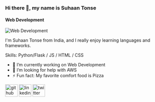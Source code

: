 ### Hi there 👋, my name is Suhaan Tonse
#### Web Development
![Web Development](https://media-exp1.licdn.com/dms/image/C5616AQECYdGvSHeojg/profile-displaybackgroundimage-shrink_350_1400/0/1629215534194?e=1662595200&v=beta&t=O65AA_9w3cvZEQMPU467io60mKz71bk5s3ezi87Sb5c)

I'm Suhaan Tonse from India, and I really enjoy learning languages and frameworks.

Skills: Python/Flask / JS / HTML / CSS

- 🔭 I’m currently working on Web Development 
- 🤔 I’m looking for help with AWS 
- ⚡ Fun fact: My favorite comfort food is Pizza 


[<img src='https://cdn.jsdelivr.net/npm/simple-icons@3.0.1/icons/github.svg' alt='github' height='40'>](https://github.com/SuhaanTonse)  [<img src='https://cdn.jsdelivr.net/npm/simple-icons@3.0.1/icons/linkedin.svg' alt='linkedin' height='40'>](https://www.linkedin.com/in/suhaantonse/)  [<img src='https://cdn.jsdelivr.net/npm/simple-icons@3.0.1/icons/twitter.svg' alt='twitter' height='40'>](https://twitter.com/@Suhaan_ST)  



  

